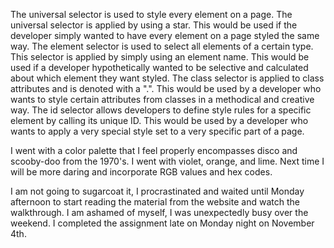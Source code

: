 The universal selector is used to style every element on a page. The universal selector is applied by using a star. This would be used if the developer simply wanted to have every element on a page styled the same way. The element selector is used to select all elements of a certain type. This selector is applied by simply using an element name. This would be used if a developer hypothetically wanted to be selective and calculated about which element they want styled. The class selector is applied to class attributes and is denoted with a ".". This would be used by a developer who wants to style certain attributes from classes in a methodical and creative way. The id selector allows developers to define style rules for a specific element by calling its unique ID. This would be used by a developer who wants to apply a very special style set to a very specific part of a page.

I went with a color palette that I feel properly encompasses disco and scooby-doo from the 1970's. I went with violet, orange, and lime. Next time I will be more daring and incorporate RGB values and hex codes.

I am not going to sugarcoat it, I procrastinated and waited until Monday afternoon to start reading the material from the website and watch the walkthrough. I am ashamed of myself, I was unexpectedly busy over the weekend. I completed the assignment late on Monday night on November 4th.
